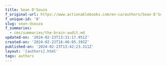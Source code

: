 ```yaml
---
title: Sean D'Souza
f_original-url: https://www.actionablebooks.com/en-ca/authors/Sean-D'Souza/
f_unique-id: '8'
slug: sean-dsouza
f_summaries:
  - cms/summaries/the-brain-audit.md
updated-on: '2024-02-23T13:31:17.951Z'
created-on: '2024-02-22T16:46:05.393Z'
published-on: '2024-02-23T13:42:23.311Z'
layout: '[authors].html'
tags: authors
---
```



